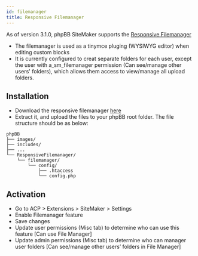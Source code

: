 ```yaml
---
id: filemanager
title: Responsive Filemanager
---
```


As of version 3.1.0, phpBB SiteMaker supports the [Responsive Filemanager](http://responsivefilemanager.com)

* The filemanager is used as a tinymce pluging (WYSIWYG editor) when editing custom blocks
* It is currently configured to creat separate folders for each user, except the user with a_sm_filemanager permission (Can see/manage other users' folders), which allows them access to view/manage all upload folders.

## Installation

* Download the responsive filemanager [here](http://responsivefilemanager.com/index.php#sthash.5UrnhjX2.dpbs)
* Extract it, and upload the files to your phpBB root folder. The file structure should be as below:
```text
phpBB
├── images/
├── includes/
├── ...
└── ResponsiveFilemanager/
    └── filemanager/
        └── config/
            ├── .htaccess
            └── config.php
```

## Activation

* Go to ACP > Extensions > SiteMaker > Settings
* Enable Filemanager feature
* Save changes
* Update user permissions (Misc tab) to determine who can use this feature [Can use File Manager]
* Update admin permissions (Misc tab) to determine who can manager user folders [Can see/manage other users’ folders in File Manager]
